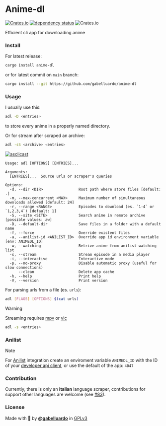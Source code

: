 # Anime-dl

[![Crates.io](https://img.shields.io/crates/v/anime-dl?color=orange)](https://crates.io/crates/anime-dl)
[![dependency status](https://deps.rs/repo/github/gabelluardo/anime-dl/status.svg)](https://deps.rs/crate/anime-dl)
![Crates.io](https://img.shields.io/crates/l/anime-dl)

Efficient cli app for downloading anime

### Install

For latest release:

```sh
cargo install anime-dl
```

or for latest commit on `main` branch:

```sh
cargo install --git https://github.com/gabelluardo/anime-dl
```

### Usage

I usually use this:

```sh
adl -D <entries>
```

to store every anime in a properly named directory.

Or for stream after scraped an archive:

```sh
adl -sS <archive> <entries>
```

[![asciicast](https://asciinema.org/a/wdjS4wxIvQrTR7IDLGFW38cM6.svg)](https://asciinema.org/a/wdjS4wxIvQrTR7IDLGFW38cM6)

```
Usage: adl [OPTIONS] [ENTRIES]...

Arguments:
  [ENTRIES]...  Source urls or scraper's queries

Options:
  -d, --dir <DIR>                Root path where store files [default: .]
  -m, --max-concurrent <MAX>     Maximum number of simultaneous downloads allowed [default: 24]
  -r, --range <RANGE>            Episodes to download (es. `1-4` or `1,2,3,4`) [default: 1]
  -S, --site <SITE>              Search anime in remote archive [possible values: aw]
  -D, --default-dir              Save files in a folder with a default name
  -f, --force                    Override existent files
  -a, --anilist-id <ANILIST_ID>  Override app id environment variable [env: ANIMEDL_ID]
  -w, --watching                 Retrive anime from anilist watching list
  -s, --stream                   Stream episode in a media player
  -i, --interactive              Interactive mode
  -p, --no-proxy                 Disable automatic proxy (useful for slow connections)
      --clean                    Delete app cache
  -h, --help                     Print help
  -V, --version                  Print version
```

For parsing urls from a file (es. `urls`):

```sh
adl [FLAGS] [OPTIONS] $(cat urls)
```

> [!WARNING]
> Streaming requires [mpv](https://mpv.io/) or [vlc](https://www.videolan.org/vlc/)

```sh
adl -s <entries>
```

### Anilist

> [!NOTE]
> For [Anilist](https://anilist.co) integration create an enviroment variable
> `ANIMEDL_ID` with the ID of your [developer api client](https://anilist.co/settings/developer),
> or use the default of the app: `4047`

### Contribution

Currently, there is only an **italian** language scraper, contributions for support other languages are welcome (see [#83](https://github.com/gabelluardo/anime-dl/issues/83)).

### License

Made with 🫶 by **[@gabelluardo](https://github.com/gabelluardo)** in [GPLv3](LICENSE)
